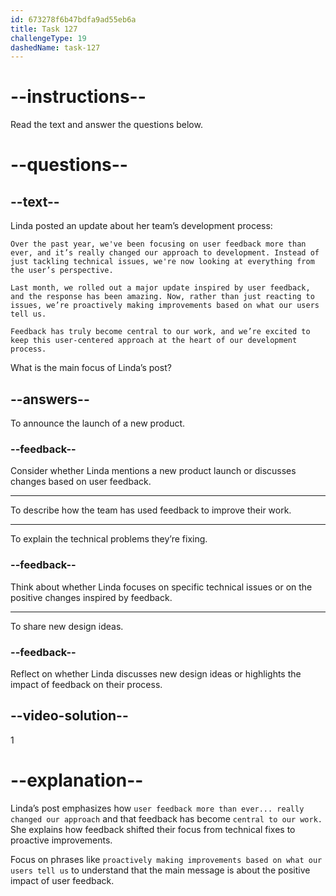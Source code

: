 ```yaml
---
id: 673278f6b47bdfa9ad55eb6a
title: Task 127
challengeType: 19
dashedName: task-127
---
```


<!-- READING -->

# --instructions--

Read the text and answer the questions below.

# --questions--

## --text--

Linda posted an update about her team’s development process:

`Over the past year, we've been focusing on user feedback more than ever, and it’s really changed our approach to development. Instead of just tackling technical issues, we're now looking at everything from the user’s perspective.`

`Last month, we rolled out a major update inspired by user feedback, and the response has been amazing. Now, rather than just reacting to issues, we’re proactively making improvements based on what our users tell us.`

`Feedback has truly become central to our work, and we’re excited to keep this user-centered approach at the heart of our development process.`

What is the main focus of Linda’s post?

## --answers--

To announce the launch of a new product.

### --feedback--

Consider whether Linda mentions a new product launch or discusses changes based on user feedback.

---

To describe how the team has used feedback to improve their work.

---

To explain the technical problems they’re fixing.

### --feedback--

Think about whether Linda focuses on specific technical issues or on the positive changes inspired by feedback.

---

To share new design ideas.

### --feedback--

Reflect on whether Linda discusses new design ideas or highlights the impact of feedback on their process.

## --video-solution--

1

# --explanation--

Linda’s post emphasizes how `user feedback more than ever... really changed our approach` and that feedback has become `central to our work.` She explains how feedback shifted their focus from technical fixes to proactive improvements.

Focus on phrases like `proactively making improvements based on what our users tell us` to understand that the main message is about the positive impact of user feedback.
